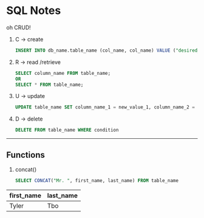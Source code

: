 # SQL Notes

oh CRUD!

1. C -> create
    ```sql
    INSERT INTO db_name.table_name (col_name, col_name) VALUE ("desired_value", "desired_value");
    ```
1. R -> read /retrieve
    ```sql
    SELECT column_name FROM table_name;
    OR
    SELECT * FROM table_name;
    ```
1. U -> update
    ```sql
    UPDATE table_name SET column_name_1 = new_value_1, column_name_2 = new_value_2;
    ```
1. D -> delete
    ```sql 
    DELETE FROM table_name WHERE condition
    ```

---
## Functions

1. concat()
    ```sql
    SELECT CONCAT("Mr. ", first_name, last_name) FROM table_name
    ```

|first_name | last_name |
|-----------|-----------|
| Tyler     | Tbo       |